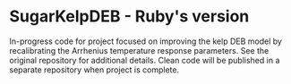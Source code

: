 # SugarKelpDEB - Ruby's version
In-progress code for project focused on improving the kelp DEB model by recalibrating the Arrhenius temperature response parameters.
See the original repository for additional details. Clean code will be published in a separate repository when project is complete.
  
  
 
